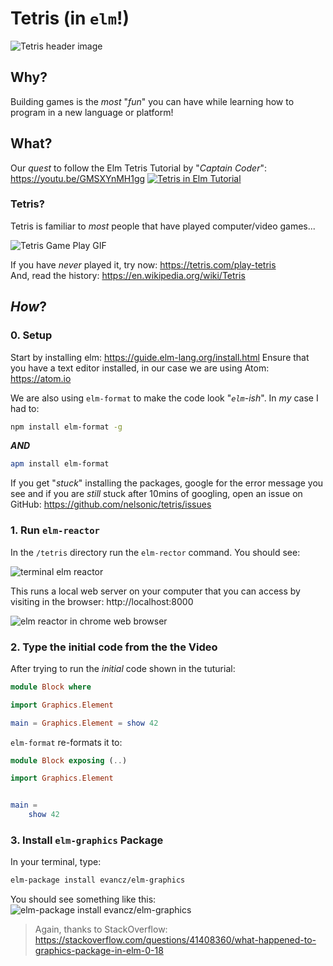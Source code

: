 # Tetris (in `elm`!)

![Tetris header image](https://user-images.githubusercontent.com/194400/30550408-49acb6a2-9c8f-11e7-98db-a4a9bdb9e926.png)


## Why?

Building games is the _most_ "_fun_" you can have
while learning how to program in a new language or platform!


## What?

Our _quest_ to follow the Elm Tetris Tutorial by "_Captain Coder_": https://youtu.be/GMSXYnMH1gg
[![Tetris in Elm Tutorial](https://user-images.githubusercontent.com/194400/30550531-9c488d1e-9c8f-11e7-8076-f5d78c63be11.png)](https://youtu.be/GMSXYnMH1gg)

### Tetris?

Tetris is familiar to _most_ people 
that have played computer/video games...

![Tetris Game Play GIF](https://upload.wikimedia.org/wikipedia/commons/thumb/c/c4/Tetris_basic_game.gif/220px-Tetris_basic_game.gif)

If you have _never_ played it, try now:
https://tetris.com/play-tetris <br />
And, read the history: https://en.wikipedia.org/wiki/Tetris


## _How_?


### 0. Setup

Start by installing elm: https://guide.elm-lang.org/install.html
Ensure that you have a text editor installed, 
in our case we are using Atom: https://atom.io

We are also using `elm-format` to make the code look "_`elm`-ish_".
In _my_ case I had to:

```sh
npm install elm-format -g
```
***AND***
```sh
apm install elm-format
```
If you get "_stuck_" installing the packages,
google for the error message you see and if you
are _still_ stuck after 10mins of googling,
open an issue on GitHub: https://github.com/nelsonic/tetris/issues

### 1. Run `elm-reactor`

In the `/tetris` directory run the `elm-rector` command.
You should see:

![terminal elm reactor](https://user-images.githubusercontent.com/194400/30550173-97567920-9c8e-11e7-84ba-3269f099057a.png)

This runs a local web server on your computer that you can 
access by visiting in the browser: http://localhost:8000

![elm reactor in chrome web browser](https://user-images.githubusercontent.com/194400/30550453-61a08464-9c8f-11e7-9cdb-cd91a5f095ee.png)

### 2. Type the initial code from the the Video

After trying to run the _initial_ code shown in the tuturial:

```elm
module Block where

import Graphics.Element

main = Graphics.Element = show 42
```

`elm-format` re-formats it to:

```elm
module Block exposing (..)

import Graphics.Element


main =
    show 42
```

### 3. Install `elm-graphics` Package

In your terminal, type:

```sh
elm-package install evancz/elm-graphics
```

You should see something like this:
![elm-package install evancz/elm-graphics](https://user-images.githubusercontent.com/194400/30551769-8b2d8936-9c93-11e7-9cf9-dd43b2947ff3.png)

> Again, thanks to StackOverflow: 
https://stackoverflow.com/questions/41408360/what-happened-to-graphics-package-in-elm-0-18
